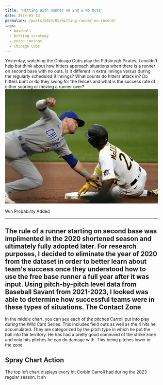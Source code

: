 ```yaml
---
title: 'Hitting With Runner on 2nd & No Outs'
date: 2024-05-13
permalink: /posts/2024/05/hitting-runner-on-second/
tags:
  - baseball
  - hitting strategy
  - extra innings
  - Chicago Cubs
---
```


Yesterday, watching the Chicago Cubs play the Pittsburgh Pirates, I couldn't help but think about how hitters approach situations when there is a runner on second base with no outs. Is it different in extra innings
versus during the regularly scheduled 9 innings? What counts do hitters attack in? Do hitters bunt or do they swing for the fences and what is the success rate of either scoring or moving a runner over?
![Illustration of Cubs vs. Pirates](images/Cubs-Pirates-Baseball-33-1687355326.png)


Win Probability Added

------
The rule of a runner starting on second base was implimented in the 2020 shortened season and ultimately fully adopted later. For research purposes, I decided to eliminate the year of 
2020 from the dataset in order to better learn about team's success once they understood how to use the free base runner a full year after it was input. 
Using pitch-by-pitch level data from Baseball Savant from 2021-2023, I looked was able to determine how successful teams were in these types of situations. The 
Contact Zone
------
In the middle chart, you can see each of the pitches Carroll put into play during the Wild Card Series. This includes field outs as well as the 4 hits he accumulated. They are categorized by the pitch type in which he put the ball into fair territory. He has had a pretty good command of the strike zone and only hits pitches he can do damage with. This being pitches lower in the zone.

Spray Chart Action
------
The top left chart displays every hit Corbin Carroll had during the 2023 regular season. It sh
